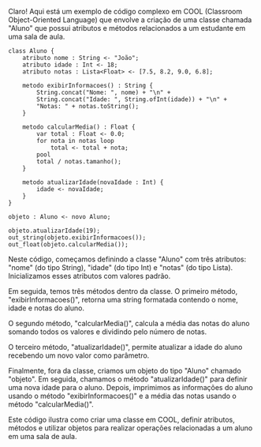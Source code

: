 Claro! Aqui está um exemplo de código complexo em COOL (Classroom Object-Oriented Language) que envolve a criação de uma classe chamada "Aluno" que possui atributos e métodos relacionados a um estudante em uma sala de aula.

```
class Aluno {
    atributo nome : String <- "João";
    atributo idade : Int <- 18;
    atributo notas : Lista<Float> <- [7.5, 8.2, 9.0, 6.8];
    
    metodo exibirInformacoes() : String {
        String.concat("Nome: ", nome) + "\n" +
        String.concat("Idade: ", String.ofInt(idade)) + "\n" +
        "Notas: " + notas.toString();
    }
    
    metodo calcularMedia() : Float {
        var total : Float <- 0.0;
        for nota in notas loop
            total <- total + nota;
        pool
        total / notas.tamanho();
    }
    
    metodo atualizarIdade(novaIdade : Int) {
        idade <- novaIdade;
    }
}

objeto : Aluno <- novo Aluno;

objeto.atualizarIdade(19);
out_string(objeto.exibirInformacoes());
out_float(objeto.calcularMedia());
```

Neste código, começamos definindo a classe "Aluno" com três atributos: "nome" (do tipo String), "idade" (do tipo Int) e "notas" (do tipo Lista<Float>). Inicializamos esses atributos com valores padrão.

Em seguida, temos três métodos dentro da classe. O primeiro método, "exibirInformacoes()", retorna uma string formatada contendo o nome, idade e notas do aluno.

O segundo método, "calcularMedia()", calcula a média das notas do aluno somando todos os valores e dividindo pelo número de notas.

O terceiro método, "atualizarIdade()", permite atualizar a idade do aluno recebendo um novo valor como parâmetro.

Finalmente, fora da classe, criamos um objeto do tipo "Aluno" chamado "objeto". Em seguida, chamamos o método "atualizarIdade()" para definir uma nova idade para o aluno. Depois, imprimimos as informações do aluno usando o método "exibirInformacoes()" e a média das notas usando o método "calcularMedia()".

Este código ilustra como criar uma classe em COOL, definir atributos, métodos e utilizar objetos para realizar operações relacionadas a um aluno em uma sala de aula.